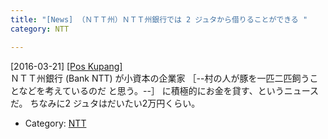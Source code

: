 ```yaml
---
title: "[News] （ＮＴＴ州）ＮＴＴ州銀行では 2 ジュタから借りることができる "
category: NTT

---
```


[2016-03-21] [[Pos Kupang]](http://bit.ly/1ZjpiXm)  
ＮＴＴ州銀行 (Bank NTT) が小資本の企業家
［--村の人が豚を一匹二匹飼うことなどを考えているのだ
と思う。--］
に積極的にお金を貸す、というニュースだ。
ちなみに2 ジュタはだいたい2万円くらい。

- Category: [NTT](/categories.html#NTT)

